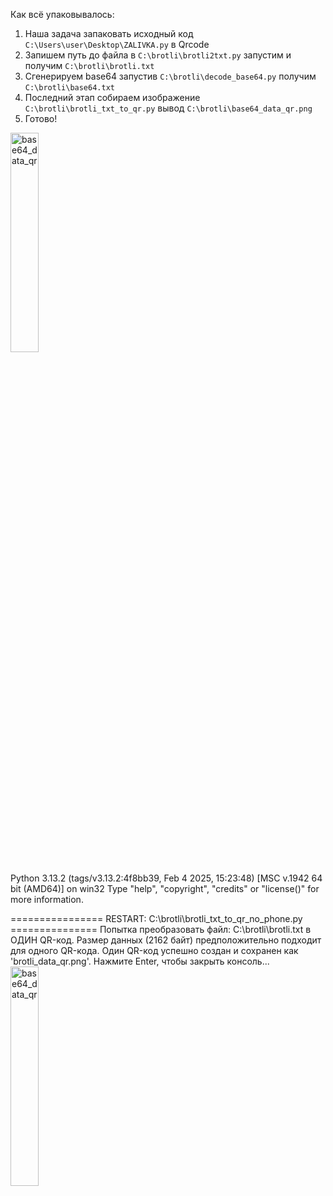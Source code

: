 Как всё упаковывалось:
1. Наша задача запаковать исходный код ‪`C:\Users\user\Desktop\ZALIVKA.py` в Qrcode
2. Запишем путь до файла в `‪C:\brotli\brotli2txt.py` запустим и получим `C:\brotli\brotli.txt`
3. Сгенерируем base64 запустив `‪C:\brotli\decode_base64.py` получим `‪C:\brotli\base64.txt`
4. Последний этап ‪собираем изображение `C:\brotli\brotli_txt_to_qr.py` вывод `C:\brotli\base64_data_qr.png`
5. Готово!

<img src="https://github.com/user-attachments/assets/025e8732-2cb8-4227-bf57-70542920d83d" alt="base64_data_qr" width="30%"/>

Python 3.13.2 (tags/v3.13.2:4f8bb39, Feb  4 2025, 15:23:48) [MSC v.1942 64 bit (AMD64)] on win32
Type "help", "copyright", "credits" or "license()" for more information.

================ RESTART: C:\brotli\brotli_txt_to_qr_no_phone.py ===============
Попытка преобразовать файл: C:\brotli\brotli.txt в ОДИН QR-код.
Размер данных (2162 байт) предположительно подходит для одного QR-кода.
Один QR-код успешно создан и сохранен как 'brotli_data_qr.png'.
Нажмите Enter, чтобы закрыть консоль...
<img src="https://github.com/user-attachments/assets/27fc7beb-665e-4b8d-8a9b-019db90b26c9" alt="base64_data_qr" width="30%"/>
